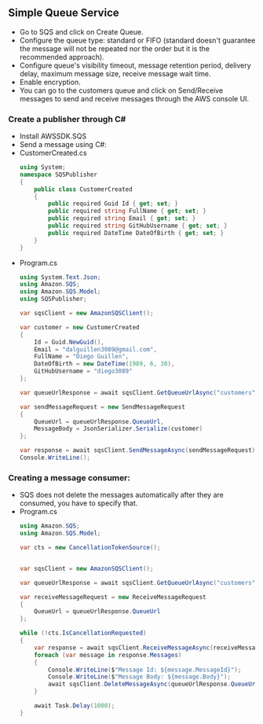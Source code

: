 ## Simple Queue Service

- Go to SQS and click on Create Queue. 
- Configure the queue type: standard or FIFO (standard doesn't guarantee the message will not be repeated nor the order but it is the recommended approach).
- Configure queue's visibility timeout, message retention period, delivery delay, maximum message size, receive message wait time. 
- Enable encryption. 
- You can go to the customers queue and click on Send/Receive messages to send and receive messages through the AWS console UI.

### Create a publisher through C#
- Install AWSSDK.SQS
- Send a message using C#:
- CustomerCreated.cs
    ```c#
    using System;
    namespace SQSPublisher
    {
        public class CustomerCreated
        {
            public required Guid Id { get; set; }
            public required string FullName { get; set; }
            public required string Email { get; set; }
            public required string GitHubUsername { get; set; }
            public required DateTime DateOfBirth { get; set; }
        }
    }
    ```
- Program.cs
    ```c#
    using System.Text.Json;
    using Amazon.SQS;
    using Amazon.SQS.Model;
    using SQSPublisher;

    var sqsClient = new AmazonSQSClient();

    var customer = new CustomerCreated
    {
        Id = Guid.NewGuid(),
        Email = "dalguillen3089@gmail.com",
        FullName = "Diego Guillen",
        DateOfBirth = new DateTime(1989, 6, 30),
        GitHubUsername = "diego3089"
    };

    var queueUrlResponse = await sqsClient.GetQueueUrlAsync("customers");

    var sendMessageRequest = new SendMessageRequest
    {
        QueueUrl = queueUrlResponse.QueueUrl,
        MessageBody = JsonSerializer.Serialize(customer)
    };

    var response = await sqsClient.SendMessageAsync(sendMessageRequest);
    Console.WriteLine();
    ```
### Creating a message consumer:
- SQS does not delete the messages automatically after they are consumed, you have to specify that.
- Program.cs
    ```c#
    using Amazon.SQS;
    using Amazon.SQS.Model;

    var cts = new CancellationTokenSource();


    var sqsClient = new AmazonSQSClient();

    var queueUrlResponse = await sqsClient.GetQueueUrlAsync("customers");

    var receiveMessageRequest = new ReceiveMessageRequest
    {
        QueueUrl = queueUrlResponse.QueueUrl
    };

    while (!cts.IsCancellationRequested)
    {
        var response = await sqsClient.ReceiveMessageAsync(receiveMessageRequest, cts.Token);
        foreach (var message in response.Messages)
        {
            Console.WriteLine($"Message Id: ${message.MessageId}");
            Console.WriteLine($"Message Body: ${message.Body}");
            await sqsClient.DeleteMessageAsync(queueUrlResponse.QueueUrl, message.ReceiptHandle);
        }

        await Task.Delay(1000);
    }
    ```